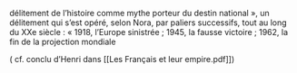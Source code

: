 délitement de l’histoire comme mythe porteur du destin national », un délitement qui s’est opéré, selon Nora, par paliers successifs, tout au long du XXe siècle : « 1918,
l’Europe sinistrée ; 1945, la fausse victoire ; 1962, la fin de la projection mondiale

( cf. conclu d’Henri dans [[Les Français et leur empire.pdf]])